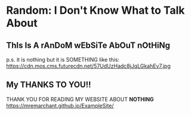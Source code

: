 # Random: I Don't Know What to Talk About
## ThIs Is A rAnDoM wEbSiTe AbOuT nOtHiNg
p.s. it is nothing but it is SOMETHING
like this: https://cdn.mos.cms.futurecdn.net/57UdUzHadc8jJqLGkahEv7.jpg
## My THANKS TO YOU!!
THANK YOU FOR READING MY WEBSITE ABOUT **NOTHING**
https://mremarchant.github.io/ExampleSite/
